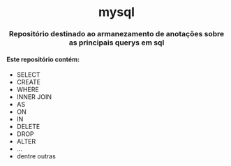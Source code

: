 <h1 align="center"> mysql </h1>
<h3 align="center">Repositório destinado ao armanezamento de anotações sobre as principais querys em sql </h3>

<h4> Este repositório contém:</h4>

- SELECT
- CREATE
- WHERE
- INNER JOIN
- AS
- ON
- IN
- DELETE
- DROP
- ALTER
- ...
- dentre outras
